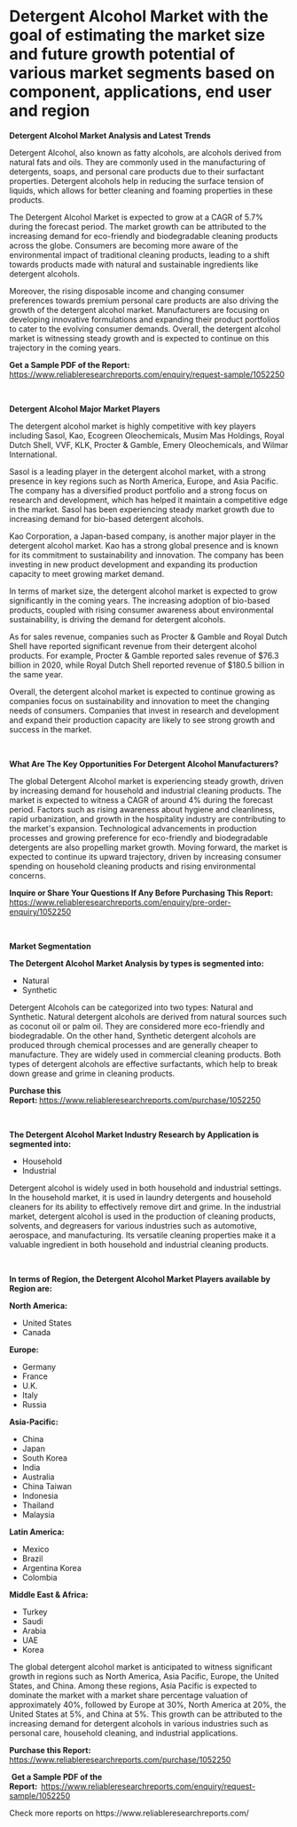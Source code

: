 <p><h1>Detergent Alcohol Market with the goal of estimating the market size and future growth potential of various market segments based on component, applications, end user and region</h1></p><p><strong>Detergent Alcohol Market Analysis and Latest Trends</strong></p>
<p><p>Detergent Alcohol, also known as fatty alcohols, are alcohols derived from natural fats and oils. They are commonly used in the manufacturing of detergents, soaps, and personal care products due to their surfactant properties. Detergent alcohols help in reducing the surface tension of liquids, which allows for better cleaning and foaming properties in these products.</p><p>The Detergent Alcohol Market is expected to grow at a CAGR of 5.7% during the forecast period. The market growth can be attributed to the increasing demand for eco-friendly and biodegradable cleaning products across the globe. Consumers are becoming more aware of the environmental impact of traditional cleaning products, leading to a shift towards products made with natural and sustainable ingredients like detergent alcohols.</p><p>Moreover, the rising disposable income and changing consumer preferences towards premium personal care products are also driving the growth of the detergent alcohol market. Manufacturers are focusing on developing innovative formulations and expanding their product portfolios to cater to the evolving consumer demands. Overall, the detergent alcohol market is witnessing steady growth and is expected to continue on this trajectory in the coming years.</p></p>
<p><strong>Get a Sample PDF of the Report:&nbsp;</strong> <a href="https://www.reliableresearchreports.com/enquiry/request-sample/1052250">https://www.reliableresearchreports.com/enquiry/request-sample/1052250</a></p>
<p>&nbsp;</p>
<p><strong>Detergent Alcohol Major Market Players</strong></p>
<p><p>The detergent alcohol market is highly competitive with key players including Sasol, Kao, Ecogreen Oleochemicals, Musim Mas Holdings, Royal Dutch Shell, VVF, KLK, Procter & Gamble, Emery Oleochemicals, and Wilmar International. </p><p>Sasol is a leading player in the detergent alcohol market, with a strong presence in key regions such as North America, Europe, and Asia Pacific. The company has a diversified product portfolio and a strong focus on research and development, which has helped it maintain a competitive edge in the market. Sasol has been experiencing steady market growth due to increasing demand for bio-based detergent alcohols.</p><p>Kao Corporation, a Japan-based company, is another major player in the detergent alcohol market. Kao has a strong global presence and is known for its commitment to sustainability and innovation. The company has been investing in new product development and expanding its production capacity to meet growing market demand.</p><p>In terms of market size, the detergent alcohol market is expected to grow significantly in the coming years. The increasing adoption of bio-based products, coupled with rising consumer awareness about environmental sustainability, is driving the demand for detergent alcohols. </p><p>As for sales revenue, companies such as Procter & Gamble and Royal Dutch Shell have reported significant revenue from their detergent alcohol products. For example, Procter & Gamble reported sales revenue of $76.3 billion in 2020, while Royal Dutch Shell reported revenue of $180.5 billion in the same year.</p><p>Overall, the detergent alcohol market is expected to continue growing as companies focus on sustainability and innovation to meet the changing needs of consumers. Companies that invest in research and development and expand their production capacity are likely to see strong growth and success in the market.</p></p>
<p>&nbsp;</p>
<p><strong>What Are The Key Opportunities For Detergent Alcohol Manufacturers?</strong></p>
<p><p>The global Detergent Alcohol market is experiencing steady growth, driven by increasing demand for household and industrial cleaning products. The market is expected to witness a CAGR of around 4% during the forecast period. Factors such as rising awareness about hygiene and cleanliness, rapid urbanization, and growth in the hospitality industry are contributing to the market's expansion. Technological advancements in production processes and growing preference for eco-friendly and biodegradable detergents are also propelling market growth. Moving forward, the market is expected to continue its upward trajectory, driven by increasing consumer spending on household cleaning products and rising environmental concerns.</p></p>
<p><strong>Inquire or Share Your Questions If Any Before Purchasing This Report:</strong> <a href="https://www.reliableresearchreports.com/enquiry/pre-order-enquiry/1052250">https://www.reliableresearchreports.com/enquiry/pre-order-enquiry/1052250</a></p>
<p>&nbsp;</p>
<p><strong>Market Segmentation</strong></p>
<p><strong>The Detergent Alcohol Market Analysis by types is segmented into:</strong></p>
<p><ul><li>Natural</li><li>Synthetic</li></ul></p>
<p><p>Detergent Alcohols can be categorized into two types: Natural and Synthetic. Natural detergent alcohols are derived from natural sources such as coconut oil or palm oil. They are considered more eco-friendly and biodegradable. On the other hand, Synthetic detergent alcohols are produced through chemical processes and are generally cheaper to manufacture. They are widely used in commercial cleaning products. Both types of detergent alcohols are effective surfactants, which help to break down grease and grime in cleaning products.</p></p>
<p><strong>Purchase this Report:&nbsp;</strong><a href="https://www.reliableresearchreports.com/purchase/1052250">https://www.reliableresearchreports.com/purchase/1052250</a></p>
<p>&nbsp;</p>
<p><strong>The Detergent Alcohol Market Industry Research by Application is segmented into:</strong></p>
<p><ul><li>Household</li><li>Industrial</li></ul></p>
<p><p>Detergent alcohol is widely used in both household and industrial settings. In the household market, it is used in laundry detergents and household cleaners for its ability to effectively remove dirt and grime. In the industrial market, detergent alcohol is used in the production of cleaning products, solvents, and degreasers for various industries such as automotive, aerospace, and manufacturing. Its versatile cleaning properties make it a valuable ingredient in both household and industrial cleaning products.</p></p>
<p>&nbsp;</p>
<p><strong>In terms of Region, the Detergent Alcohol Market Players available by Region are:</strong></p>
<p>
    <p> <strong> North America: </strong>
        <ul>
            <li>United States</li>
            <li>Canada</li>
        </ul>
        </p> 
    <p> <strong> Europe: </strong>
        <ul>
            <li>Germany</li>
            <li>France</li>
            <li>U.K.</li>
            <li>Italy</li>
            <li>Russia</li>
        </ul>
        </p> 
    <p> <strong> Asia-Pacific: </strong>
        <ul>
            <li>China</li>
            <li>Japan</li>
            <li>South Korea</li>
            <li>India</li>
            <li>Australia</li>
            <li>China Taiwan</li>
            <li>Indonesia</li>
            <li>Thailand</li>
            <li>Malaysia</li>
        </ul>
        </p> 
    <p> <strong> Latin America: </strong>
        <ul>
            <li>Mexico</li>
            <li>Brazil</li>
            <li>Argentina Korea</li>
            <li>Colombia</li>
        </ul>
        </p> 
    <p> <strong> Middle East & Africa: </strong>
        <ul>
            <li>Turkey</li>
            <li>Saudi</li>
            <li>Arabia</li>
            <li>UAE</li>
            <li>Korea</li>
        </ul>
    </p>
    </p>
<p><p>The global detergent alcohol market is anticipated to witness significant growth in regions such as North America, Asia Pacific, Europe, the United States, and China. Among these regions, Asia Pacific is expected to dominate the market with a market share percentage valuation of approximately 40%, followed by Europe at 30%, North America at 20%, the United States at 5%, and China at 5%. This growth can be attributed to the increasing demand for detergent alcohols in various industries such as personal care, household cleaning, and industrial applications.</p></p>
<p><strong>Purchase this Report: </strong><a href="https://www.reliableresearchreports.com/purchase/1052250">https://www.reliableresearchreports.com/purchase/1052250</a></p>
<p>&nbsp;<strong>Get a Sample PDF of the Report:&nbsp;&nbsp;</strong><a href="https://www.reliableresearchreports.com/enquiry/request-sample/1052250">https://www.reliableresearchreports.com/enquiry/request-sample/1052250</a></p>
<p><strong></strong></p>
<p>Check more reports on https://www.reliableresearchreports.com/</p>